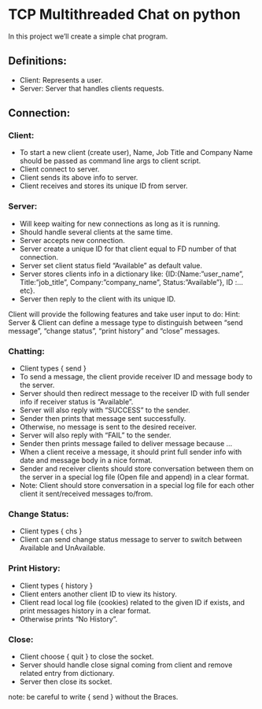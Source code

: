 # TCP Multithreaded Chat on python
In this project we’ll create a simple chat program.

## Definitions:
*	Client: Represents a user.
*	Server: Server that handles clients requests.

## Connection:

### Client:

*	To start a new client (create user), Name, Job Title and Company Name should be passed as command line args to client script.
*	Client connect to server.
*	Client sends its above info to server.
*	Client receives and stores its unique ID from server.

### Server:

*	Will keep waiting for new connections as long as it is running.
*	Should handle several clients at the same time.
*	Server accepts new connection.
*	Server create a unique ID for that client equal to FD number of that connection.
*	Server set client status field “Available” as default value.
*	Server stores clients info in a dictionary like: {ID:{Name:”user_name”, Title:”job_title”, Company:”company_name”, Status:”Available”}, ID :…etc}.
*	Server then reply to the client with its unique ID.

Client will provide the following features and take user input to do:
Hint: Server & Client can define a message type to distinguish between “send message”, “change status”, “print history” and “close” messages.

### Chatting:

*   Client types { send } 
*	To send a message, the client provide receiver ID and message body to the server.
*	Server should then redirect message to the receiver ID with full sender info if receiver status is “Available”.
*	Server will also reply with “SUCCESS” to the sender.
*	Sender then prints that message sent successfully.
*	Otherwise, no message is sent to the desired receiver.
*	Server will also reply with “FAIL” to the sender.
*	Sender then prints message failed to deliver message because …
*	When a client receive a message, it should print full sender info with date and message body in a nice format.
*	Sender and receiver clients should store conversation between them on the server in a special log file (Open file and append) in a clear format.
*	Note: Client should store conversation in a special log file for each other client it sent/received messages to/from.

### Change Status:

*   Client types { chs }
*	Client can send change status message to server to switch between Available and UnAvailable.

### Print History:

*   Client types { history }
*	Client enters another client ID to view its history.
*	Client read local log file (cookies) related to the given ID if exists, and print messages history in a clear format.
*	Otherwise prints “No History”.

### Close:

*	Client choose { quit } to close the socket.
*	Server should handle close signal coming from client and remove related entry from dictionary.
*	Server then close its socket.

note: be careful to write { send } without the Braces.
